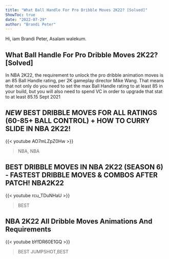 ```yaml
---
title: "What Ball Handle For Pro Dribble Moves 2K22? [Solved]"
ShowToc: true 
date: "2022-07-29"
author: "Brandi Peter" 
---
```


Hi, iam Brandi Peter, Asalam walekum.
## What Ball Handle For Pro Dribble Moves 2K22? [Solved]
In NBA 2K22, the requirement to unlock the pro dribble animation moves is an 85 Ball Handle rating, per 2K gameplay director Mike Wang. That means that not only do you need to set the max Ball Handle rating to at least 85 in your build, but you will also need to spend VC in order to upgrade that stat to at least 85.15 Sept 2021

## *NEW* BEST DRIBBLE MOVES FOR ALL RATINGS (60-85+ BALL CONTROL) + HOW TO CURRY SLIDE IN NBA 2K22!
{{< youtube AO7mLZpZ0Hw >}}
>NBA, NBA 

## BEST DRIBBLE MOVES IN NBA 2K22 (SEASON 6) - FASTEST DRIBBLE MOVES & COMBOS AFTER PATCH! NBA2K22
{{< youtube rcu_TDuNHaU >}}
>BEST 

## NBA 2K22 All Dribble Moves Animations And Requirements
{{< youtube bYfDR60E1GQ >}}
>BEST JUMPSHOT,BEST 

